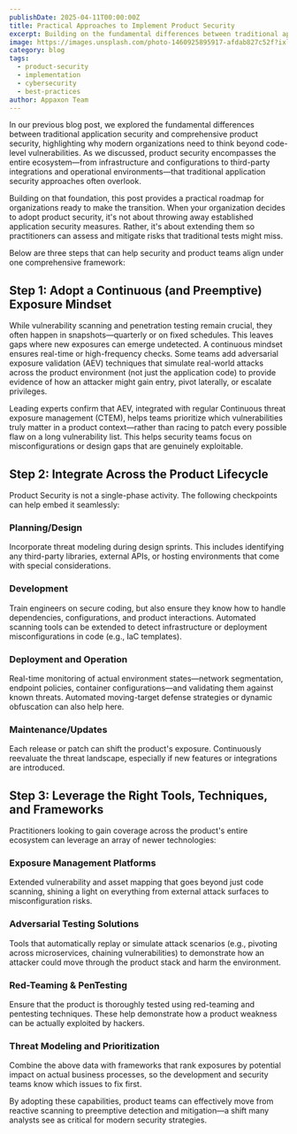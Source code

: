 ```yaml
---
publishDate: 2025-04-11T00:00:00Z
title: Practical Approaches to Implement Product Security
excerpt: Building on the fundamental differences between traditional application security and comprehensive product security, this post provides a practical roadmap for organizations ready to make the transition.
image: https://images.unsplash.com/photo-1460925895917-afdab827c52f?ixlib=rb-4.0.3&auto=format&fit=crop&w=1674&q=80
category: blog
tags:
  - product-security
  - implementation
  - cybersecurity
  - best-practices
author: Appaxon Team
---
```


In our previous blog post, we explored the fundamental differences between traditional application security and comprehensive product security, highlighting why modern organizations need to think beyond code-level vulnerabilities. As we discussed, product security encompasses the entire ecosystem—from infrastructure and configurations to third-party integrations and operational environments—that traditional application security approaches often overlook.

Building on that foundation, this post provides a practical roadmap for organizations ready to make the transition. When your organization decides to adopt product security, it's not about throwing away established application security measures. Rather, it's about extending them so practitioners can assess and mitigate risks that traditional tests might miss.

Below are three steps that can help security and product teams align under one comprehensive framework:

## Step 1: Adopt a Continuous (and Preemptive) Exposure Mindset

While vulnerability scanning and penetration testing remain crucial, they often happen in snapshots—quarterly or on fixed schedules. This leaves gaps where new exposures can emerge undetected. A continuous mindset ensures real-time or high-frequency checks. Some teams add adversarial exposure validation (AEV) techniques that simulate real-world attacks across the product environment (not just the application code) to provide evidence of how an attacker might gain entry, pivot laterally, or escalate privileges.

Leading experts confirm that AEV, integrated with regular Continuous threat exposure management (CTEM), helps teams prioritize which vulnerabilities truly matter in a product context—rather than racing to patch every possible flaw on a long vulnerability list. This helps security teams focus on misconfigurations or design gaps that are genuinely exploitable.

## Step 2: Integrate Across the Product Lifecycle

Product Security is not a single-phase activity. The following checkpoints can help embed it seamlessly:

### Planning/Design
Incorporate threat modeling during design sprints. This includes identifying any third-party libraries, external APIs, or hosting environments that come with special considerations.

### Development
Train engineers on secure coding, but also ensure they know how to handle dependencies, configurations, and product interactions. Automated scanning tools can be extended to detect infrastructure or deployment misconfigurations in code (e.g., IaC templates).

### Deployment and Operation
Real-time monitoring of actual environment states—network segmentation, endpoint policies, container configurations—and validating them against known threats. Automated moving-target defense strategies or dynamic obfuscation can also help here.

### Maintenance/Updates
Each release or patch can shift the product's exposure. Continuously reevaluate the threat landscape, especially if new features or integrations are introduced.

## Step 3: Leverage the Right Tools, Techniques, and Frameworks

Practitioners looking to gain coverage across the product's entire ecosystem can leverage an array of newer technologies:

### Exposure Management Platforms
Extended vulnerability and asset mapping that goes beyond just code scanning, shining a light on everything from external attack surfaces to misconfiguration risks.

### Adversarial Testing Solutions
Tools that automatically replay or simulate attack scenarios (e.g., pivoting across microservices, chaining vulnerabilities) to demonstrate how an attacker could move through the product stack and harm the environment.

### Red-Teaming & PenTesting
Ensure that the product is thoroughly tested using red-teaming and pentesting techniques. These help demonstrate how a product weakness can be actually exploited by hackers.

### Threat Modeling and Prioritization
Combine the above data with frameworks that rank exposures by potential impact on actual business processes, so the development and security teams know which issues to fix first.

By adopting these capabilities, product teams can effectively move from reactive scanning to preemptive detection and mitigation—a shift many analysts see as critical for modern security strategies. 